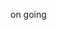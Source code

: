 <!-- ![wifi](https://github.com/user-attachments/assets/46f39e43-edc9-4834-b9e8-1dd116f11bf8) -->
<!-- ![volt]([https://github.com/user-attachments/assets/c09a419d-43aa-43a5-a71f-0cdb51db6e30](https://github.com/user-attachments/assets/82536bae-e9aa-4ce5-9eb5-bb46a5da7aa3)) -->
<!-- ![toilet](https://github.com/user-attachments/assets/9a08c556-0198-45f5-bd50-160cc50b03bf) -->
<!-- ![restarea](https://github.com/user-attachments/assets/40453fd1-c914-4c1d-a6df-aa06d4de81ad) -->
<!-- ![petrol](https://github.com/user-attachments/assets/8651e7a2-a374-494d-bfd1-8c6fcaac8bfe) -->
<!-- ![countryside](https://github.com/user-attachments/assets/1fde8d4a-5d26-42a1-8d9f-57cbad6b43bc) -->
<!-- ![campsite](https://github.com/user-attachments/assets/60d95381-b364-45c2-8164-1ac0d347498a) -->
<!-- ![campground](https://github.com/user-attachments/assets/594b1178-e803-4e55-8c36-2c0dc2544deb) -->
<!-- ![beach](https://github.com/user-attachments/assets/f0748579-7246-4ede-9c78-6a753a035144) -->
<!-- ![autocamp](https://github.com/user-attachments/assets/3e5b77df-0042-461d-b3fe-56cb1648c372) -->
on going

<!-- ![user](https://github.com/user-attachments/assets/018dab88-1a01-4c26-9ea3-37cb6aa3ee40) -->
